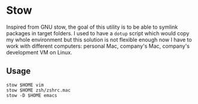 # Stow

Inspired from GNU stow, the goal of this utility is to be able to symlink packages in target folders. I used to have a `dotup` script which would copy my whole environment but this solution is not flexible enough now I have to work with different computers: personal Mac, company's Mac, company's development VM on Linux.

## Usage

```
stow $HOME vim
stow $HOME zsh/zshrc.mac
stow -D $HOME emacs
```
